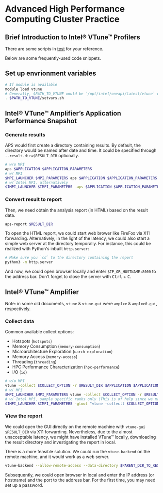 # Advanced High Performance Computing Cluster Practice
## Brief Introduction to Intel® VTune™ Profilers

There are some scripts in [test](test/) for your reference.

Below are some frequently-used code snippets.

## Set up envrionment variables

```bash
# If module is available
module load vtune
# Generally, $PATH_TO_VTUNE would be `/opt/intel/oneapi/latest/vtune` or `$HOME/intel/oneapi/vtune/latest`
. $PATH_TO_VTUNE/setvars.sh
```

## Intel® VTune™ Amplifier’s Application Performance Snapshot

### Generate results

APS would first create a directory containing results. By default, the directory would be named after date and time. It could be specified through `--result-dir=$RESULT_DIR` optionally.

```bash
# w/o MPI
aps $APPLICATION $APPLICATION_PARAMETERS
# w/ MPI
$MPI_LAUNCHER $MPI_PARAMETERS aps $APPLICATION $APPLICATION_PARAMETERS
# w/ Intel MPI, alternatively
$IMPI_LAUNCHER $IMPI_PARAMETERS -aps $APPLICATION $APPLICATION_PARAMETERS
```

### Convert result to report

Then, we need obtain the analysis report (in HTML) based on the result data.

```bash
aps-report $RESULT_DIR
```

To open the HTML report, we could start web brower like FireFox via X11 forwarding. Alternatively, in the light of the latency, we could also start a simple web server at the directory temporally. For instance, this could be realized with Python's inbuilt `http.server`:

```bash
# Make sure you `cd` to the directory containing the report
python3 -m http.server
```

And now, we could open browser locally and enter `$IP_OR_HOSTNAME:8000` to the address bar. Don't forget to close the server with <kbd>Ctrl</kbd> + <kbd>C</kbd>.

## Intel® VTune™ Amplifier

Note: in some old documents, `vtune` & `vtune-gui` were `amplxe` & `amplxe0-gui`, respectively.

### Collect data

Common available collect options:
- Hotspots (`hotspots`)
- Memory Consumption (`memory-consumption`)
- Microarchitecture Exploration (`uarch-exploration`)
- Memory Access (`memory-access`)
- Threading (`threading`)
- HPC Performance Characterization (`hpc-performance`)
- I/O (`io`)

```bash
# w/o MPI
vtune -collect $COLLECT_OPTION -r $RESULT_DIR $APPLICATION $APPLICATION_PARAMETERS
# w/ MPI
$MPI_LAUNCHER $MPI_PARAMETERS vtune -collect $COLLECT_OPTION -r $RESULT_DIR $APPLICATION $APPLICATION_PARAMETERS
# w/ Intel MPI, sample specific ranks only (This is of help since we may need sample the lowest ranks)
$IMPI_LAUNCHER $IMPI_PARAMETERS -gtool "vtune -collectt $COLLECT_OPTION -r $RESULT_DIR: $RANKS" $APPLICATION $APPLICATION_PARAMETERS
```

### View the report

We could open the GUI directly on the remote machine with `vtune-gui $RESULT_DIR` via X11 forwarding. Nevertheless, due to the almost unacceptable latency, we might have installed VTune™ locally, downloading the result directory and investigating the report in local.

There is a more feasible solution. We could run the `vtune-backend` on the remote machine, and it would work as a web server.

```bash
vtune-backend --allow-remote-access --data-directory $PARENT_DIR_TO_RESULT_DIRS
```

Subsequently, we could open browser in local and enter the IP address (or hostname) and the port to the address bar. For the first time, you may need set up a password.
